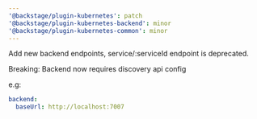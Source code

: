 ```yaml
---
'@backstage/plugin-kubernetes': patch
'@backstage/plugin-kubernetes-backend': minor
'@backstage/plugin-kubernetes-common': minor
---
```


Add new backend endpoints, service/:serviceId endpoint is deprecated.

Breaking: Backend now requires discovery api config

e.g:

```yaml
backend:
  baseUrl: http://localhost:7007
```
